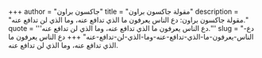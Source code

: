 +++
author = "جاكسون براون"
title = "مقولة جاكسون براون"
description = "مقولة جاكسون براون: دع الناس يعرفون ما الذي تدافع عنه، وما الذي لن تدافع عنه."
quote = '''دع الناس يعرفون ما الذي تدافع عنه، وما الذي لن تدافع عنه.'''
slug = "دع-الناس-يعرفون-ما-الذي-تدافع-عنه-وما-الذي-لن-تدافع-عنه"
+++
دع الناس يعرفون ما الذي تدافع عنه، وما الذي لن تدافع عنه.
